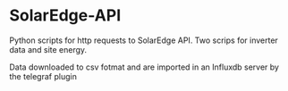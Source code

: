 # SolarEdge-API
Python scripts for http requests to SolarEdge API. Two scrips for inverter data and site energy.

Data downloaded to csv fotmat and are imported in an Influxdb server by the telegraf plugin
